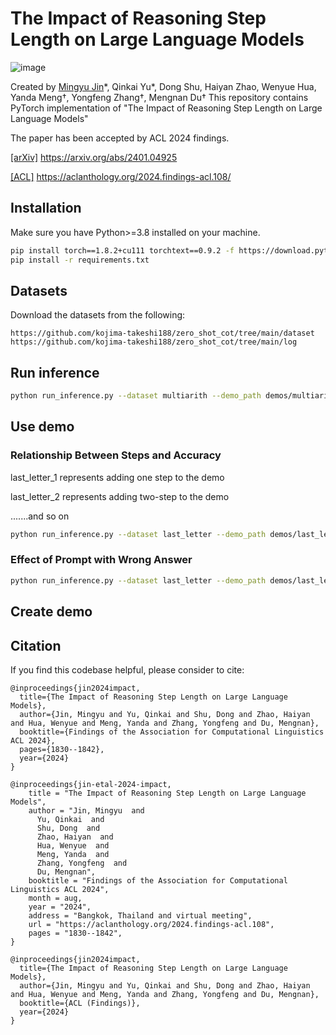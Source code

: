 # The Impact of Reasoning Step Length on Large Language Models
![image](intro.png)

Created by [Mingyu Jin]()\*, Qinkai Yu\*, Dong Shu, Haiyan Zhao, Wenyue Hua, Yanda Meng†, Yongfeng Zhang†, Mengnan Du†
This repository contains PyTorch implementation of "The Impact of Reasoning Step Length on Large Language Models"

The paper has been accepted by ACL 2024 findings. 

[[arXiv]](https://arxiv.org/abs/2401.04925) https://arxiv.org/abs/2401.04925

[[ACL]](https://aclanthology.org/2024.findings-acl.108/) https://aclanthology.org/2024.findings-acl.108/

## Installation
Make sure you have Python>=3.8 installed on your machine.

```bash
pip install torch==1.8.2+cu111 torchtext==0.9.2 -f https://download.pytorch.org/whl/lts/1.8/torch_lts.html
pip install -r requirements.txt
```
## Datasets 
Download the datasets from the following:
```
https://github.com/kojima-takeshi188/zero_shot_cot/tree/main/dataset
https://github.com/kojima-takeshi188/zero_shot_cot/tree/main/log
```
## Run inference
```bash
python run_inference.py --dataset multiarith --demo_path demos/multiarith --output_dir experiment/multiarith
```
## Use demo 
### Relationship Between Steps and Accuracy
last_letter_1 represents adding one step to the demo

last_letter_2 represents adding two-step to the demo


.......and so on

```bash
python run_inference.py --dataset last_letter --demo_path demos/last_letter_1 --output_dir experiment/last_letters_1 #1 represent the number of add step
```

### Effect of Prompt with Wrong Answer
```bash
python run_inference.py --dataset last_letter --demo_path demos/last_letters_false --output_dir experiment/last_letters_false
```
## Create demo


## Citation 
If you find this codebase helpful, please consider to cite:
```
@inproceedings{jin2024impact,
  title={The Impact of Reasoning Step Length on Large Language Models},
  author={Jin, Mingyu and Yu, Qinkai and Shu, Dong and Zhao, Haiyan and Hua, Wenyue and Meng, Yanda and Zhang, Yongfeng and Du, Mengnan},
  booktitle={Findings of the Association for Computational Linguistics ACL 2024},
  pages={1830--1842},
  year={2024}
}

@inproceedings{jin-etal-2024-impact,
    title = "The Impact of Reasoning Step Length on Large Language Models",
    author = "Jin, Mingyu  and
      Yu, Qinkai  and
      Shu, Dong  and
      Zhao, Haiyan  and
      Hua, Wenyue  and
      Meng, Yanda  and
      Zhang, Yongfeng  and
      Du, Mengnan",
    booktitle = "Findings of the Association for Computational Linguistics ACL 2024",
    month = aug,
    year = "2024",
    address = "Bangkok, Thailand and virtual meeting",
    url = "https://aclanthology.org/2024.findings-acl.108",
    pages = "1830--1842",
}

@inproceedings{jin2024impact,
  title={The Impact of Reasoning Step Length on Large Language Models},
  author={Jin, Mingyu and Yu, Qinkai and Shu, Dong and Zhao, Haiyan and Hua, Wenyue and Meng, Yanda and Zhang, Yongfeng and Du, Mengnan},
  booktitle={ACL (Findings)},
  year={2024}
}


```
